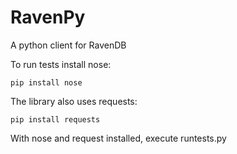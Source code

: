 RavenPy
=======

A python client for RavenDB

To run tests install nose:

    pip install nose

The library also uses requests:

	pip install requests

With nose and request installed, execute runtests.py

